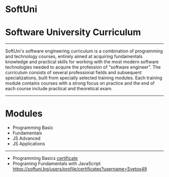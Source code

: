 # SoftUni
# Software University Curriculum
_________________________________________________________________________________________________________________________________________________________________
SoftUni's software engineering curriculum is a combination of programming and technology courses, entirely aimed at acquiring fundamentals knowledge and practical skills for working with the most modern software technologies needed to acquire the profession of "software engineer".
The curriculum consists of several professional fields and subsequent specializations, built from specially selected training modules. Each training module contains courses with a strong focus on practice and the end of each course include practical and theoretical exam.
____________________________________________________________________________________________________________________________________________________________________
# Modules
- Programming Basic
- Fundamentals
- JS Advanced
 - JS Applications

_____________________________________________________________________________________________________________________________________________________________________
- Programming Basics [certificate](https://softuni.bg/certificates/details/116675/db2e9630)
- Programing Fundamentals with JavaScript  https://softuni.bg/users/profile/certificates?username=Svetos49
